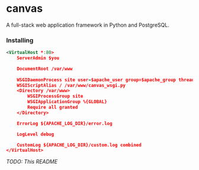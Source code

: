 # canvas

A full-stack web application framework in Python and PostgreSQL.

### Installing

```xml
<VirtualHost *:80>
	ServerAdmin $you

	DocumentRoot /var/www
		
	WSGIDaemonProcess site user=$apache_user group=$apache_group threads=10
	WSGIScriptAlias / /var/www/canvas_wsgi.py
	<Directory /var/www>
		WSGIProcessGroup site
		WSGIApplicationGroup %{GLOBAL}
		Require all granted
    </Directory>

	ErrorLog ${APACHE_LOG_DIR}/error.log

	LogLevel debug

	CustomLog ${APACHE_LOG_DIR}/custom.log combined
</VirtualHost>
```

*TODO: This README*